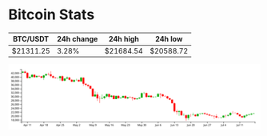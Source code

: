 # Bitcoin Stats

BTC/USDT|24h change|24h high|24h low|
|---|---|---|---|
|$21311.25|3.28%|$21684.54|$20588.72|

<img src="./chart.svg">
